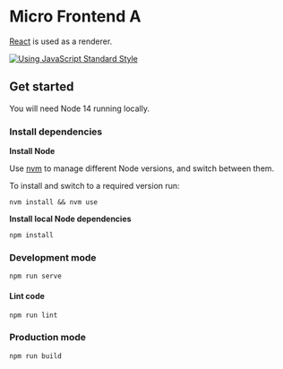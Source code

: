 # Micro Frontend A

[React](https://www.reactjs.org/) is used as a renderer.

[![Using JavaScript Standard Style](https://cdn.rawgit.com/standard/standard/master/badge.svg)](http://standardjs.com/)

## Get started

You will need Node 14 running locally.

### Install dependencies

**Install Node**

Use [nvm](https://github.com/nvm-sh/nvm/) to manage different Node versions, and switch between them.

To install and switch to a required version run:

    nvm install && nvm use

**Install local Node dependencies**

    npm install

### Development mode

    npm run serve

#### Lint code

    npm run lint

### Production mode

    npm run build
